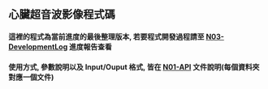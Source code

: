 ## 心臟超音波影像程式碼
#### 這裡的程式為當前進度的最後整理版本, 若要程式開發過程請至 [N03-DevelopmentLog](https://github.com/Sapphire1002/LabProject/tree/main/N03-DevelopmentLog) 進度報告查看
#### 使用方式, 參數說明以及 Input/Ouput 格式, 皆在 [N01-API](https://github.com/Sapphire1002/LabProject/tree/main/N01-API) 文件說明(每個資料夾對應一個文件)
